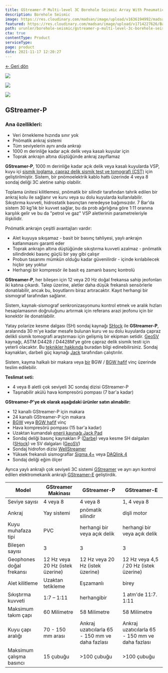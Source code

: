 ```yaml
---
title: GStreamer-P Multi-level 3C Borehole Seismic Array With Pneumatic Anchoring System
description: Borehole Seismic
image: https://res.cloudinary.com/madsan/image/upload/v1636194992/madsan-stock/IMG_3200_nsgux0.jpg
featured: https://res.cloudinary.com/madsan/image/upload/v1714227626/Bas%CC%A7l%C4%B1ks%C4%B1z-1_ai0lbp.jpg
path: urunler/borehole-seismic/gstreamer-p-multi-level-3c-borehole-seismic-array-with-pneumatic-anchoring-system
cta: true
contentType: Product
serviceType: 
page: product
date: 2021-11-17 12:20:27
---
```


[←  Geri dön](/urunler/borehole-seismic)

[![](https://res.cloudinary.com/madsan/image/upload/v1714227626/Bas%CC%A7l%C4%B1ks%C4%B1z-1_ai0lbp.jpg)](https://res.cloudinary.com/madsan/image/upload/v1714227626/Bas%CC%A7l%C4%B1ks%C4%B1z-1_ai0lbp.jpg)

<div class="row">

<div class="col-md-2">

[![](https://res.cloudinary.com/madsan/image/upload/v1714227626/Bas%CC%A7l%C4%B1ks%C4%B1z-2_qtmhhq.jpg)](https://res.cloudinary.com/madsan/image/upload/v1714227626/Bas%CC%A7l%C4%B1ks%C4%B1z-2_qtmhhq.jpg)

</div>
<div class="col-md-2">

[![](https://res.cloudinary.com/madsan/image/upload/v1714227626/Bas%CC%A7l%C4%B1ks%C4%B1z-3_pl96yv.jpg)](https://res.cloudinary.com/madsan/image/upload/v1714227626/Bas%CC%A7l%C4%B1ks%C4%B1z-3_pl96yv.jpg)

</div>

</div>

## GStreamer-P

### Ana özellikleri:

*   Veri örnekleme hızında sınır yok
*   Pnömatik ankraj sistemi
*   Tüm seviyelerin aynı anda ankrajı
*   1000 m derinliğe kadar açık delik veya kasalı kuyular için
*   Toprak ankrajın altına düştüğünde ankraj zayıflamaz


**GStreamer-P**, 1000 m derinliğe kadar açık delik veya kasalı kuyularda VSP, kuyu içi [sismik loglama, çapraz delik sismik test ve tomografi (CST)](https://geodevice.ca/info/publications/) için geliştirilmiştir. Sistem, bir pnömoelektrik kablo hattı üzerinde 4 veya 8 sondaj deliği 3C aletine sahip olabilir.

Toplama ünitesi kilitlemesi, pnömatik bir silindir tarafından tahrik edilen bir ankraj kolu ile sağlanır ve kuru veya su dolu kuyularda kullanılabilir. Sıkıştırma kuvveti, hidrostatik basınçtan neredeyse bağımsızdır. 7 Bar'da sistem 30 kg'lık bir kuvvet sağlar, bu da prob ağırlığına göre 1:11 oranına karşılık gelir ve bu da "petrol ve gaz" VSP aletlerinin parametreleriyle ilişkilidir.

Pnömatik ankrajın çeşitli avantajları vardır:

*   Alet kuyuya sıkışamaz - basit bir basınç tahliyesi, yaylı ankrajın katlanmasını garanti eder
*   Toprak ankrajın altına düştüğünde sıkıştırma kuvveti azalmaz - pnömatik silindirdeki basınç güçlü bir yay gibi çalışır
*   Probun tasarımı mümkün olduğu kadar güvenilirdir - içinde kırılabilecek hiçbir şey yoktur
*   Herhangi bir kompresör ile basit eş zamanlı basınç kontrolü


**GStreamer-P**, her bileşen için 12 veya 20 Hz doğal frekansa sahip jeofonları iki katına çıkardı. Talep üzerine, aletler daha düşük frekanslı sensörlerle donatılabilir, ancak bu, boyutlarını biraz artıracaktır. Kayıt herhangi bir sismograf tarafından sağlanır.

Sistem, kaynak-sismograf senkronizasyonunu kontrol etmek ve aralık hızları hesaplamasının doğruluğunu artırmak için referans arazi jeofonu için bir konektör ile donatılabilir.

Yatay polarize kesme dalgası (SH) sondaj kaynağı [SHock](https://geodevice.ca/product/shock/) ile **GStreamer-P**, aralarında 30 m'ye kadar mesafe bulunan kuru ve su dolu kuyularda çapraz delikli sismik tomografi araştırması için gelişmiş bir ekipman setidir. [GeoSV](https://geodevice.ca/product/geosv/) kaynağı, ASTM D4428 / D4428M'ye göre çapraz delik sismik testi için yeterli olacaktır. Bu [teknikler hakkında](https://geodevice.ca/info/publications/) buradan bilgi edinebilirsiniz. Sondaj kaynakları, darbeli güç kaynağı [Jack](https://geodevice.ca/product/jack/) tarafından çalıştırılır.

Sistem, kayma halkalı bir makara veya [bir](https://geodevice.ca/product/bgw/) BGW / [BGW hafif](https://geodevice.ca/product/bgw_light/) vinç üzerinde teslim edilebilir.

**Teslimat seti:**

*   4 veya 8 aletli çok seviyeli 3C sondaj dizisi GStreamer-P
*   Taşınabilir akülü hava kompresörü pompası (7 bar'a kadar)


**GStreamer-P'ye ek olarak aşağıdaki ürünler satın alınabilir:**

*   12 kanallı GStreamer-P için makara
*   24 kanallı GStreamer-P için makara
*   [BGW](https://geodevice.ca/product/bgw/) veya [BGW hafif](https://geodevice.ca/product/bgw_light/) vinç
*   Hava kompresörü pompası (15 bar'a kadar)
*   Uzaktan kumandalı [enerji kaynağı Jack Pad](https://geodevice.ca/product/jack/)
*   Sondaj deliği basınç kaynakları P ([Darbe](https://geodevice.ca/product/pulse/)) veya kesme SH dalgaları ([SHock](https://geodevice.ca/product/shock/)) ve SV dalgaları ([GeoSV](https://geodevice.ca/product/geosv/))
*   Sondaj hidrofon dizisi [WellStreamer](https://geodevice.ca/product/wellstreamer/)
*   Yüksek frekanslı sismograflar [Sigma 4+](https://geodevice.ca/product/sigma4/) veya [DAQlink 4](https://geodevice.ca/product/daqlink4/)
*   Sondaj deliği eğim ölçer


Ayrıca yaylı ankrajlı çok seviyeli 3C sistemi [GStreamer](https://geodevice.ca/product/gstreamer/) ve ayrı ayrı kontrol edilen elektromekanik ankrajlı [GStreamer-E](https://geodevice.ca/product/gstreamer-e/) geliştirdik.

<div class="table-responsive"> 

| Model            | GStreamer Makinası  | GStreamer-P     | GStreamer-E |
|------------------|--------------------|-----------------|-------------|
| Seviye sayısı    | 4 veya 8            | 4 veya 8      | 1, 4 veya 8 |
| Ankraj           | Yay sistemi         | pnömatik silindir| dişli motor |
| Kuyu muhafaza tipi| PVC                | herhangi bir veya açık delik| herhangi bir veya açık delik |
| Bileşen sayısı   | 3                   | 3                | 3           |
| Geophones doğal frekansı| 12 Hz veya 20 Hz (istek üzerine)| 12 Hz veya 20 Hz (istek üzerine)| 12 Hz veya 4,5 / 20 Hz (istek üzerine) |
| Alet kilitleme   | Uzaktan tetikleme   | Eşzamanlı         | birey      |
| Sıkıştırma kuvveti| 1:7 – 1:11         | herhangibir      | 1 atm'de 11:7. 1:11 |
| Maksimum takım çapı| 60 Milimetre     | 58 Milimetre     | 58 Milimetre           |
| Kuyu çapı aralığı| 70 - 150 mm arası   | Ankraj uzatıcılarla 65 - 150 mm ve daha fazlası | Ankraj uzatıcılarla 65 - 150 mm ve daha fazlası |
| Maksimum çalışma basıncı| 15 çubuğu   | >100 çubuğu     |   >100 çubuğu         |
</div>
